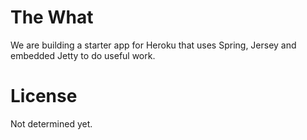 # The What
We are building a starter app for Heroku that uses Spring, Jersey and embedded Jetty to do useful work.

# License
Not determined yet.
